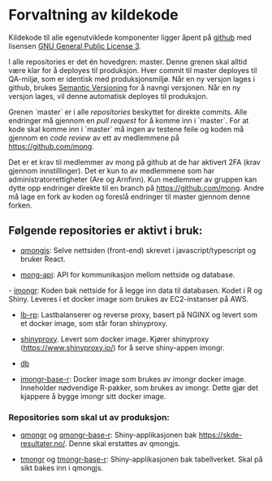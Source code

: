 # Forvaltning av kildekode 

Kildekode til alle egenutviklede komponenter ligger åpent på [github](https://github.com/mong) med lisensen [GNU General Public License 3](https://www.gnu.org/licenses/gpl-3.0.en.html). 

I alle repositories er det én hovedgren: master. Denne grenen skal alltid være klar for å deployes til produksjon. Hver commit til master deployes til QA-miljø, som er identisk med produksjonsmiljø. Når en ny versjon lages i github, brukes [Semantic Versioning](https://semver.org/) for å navngi versjonen. Når en ny versjon lages, vil denne automatisk deployes til produksjon. 

Grenen ´master´ er i alle *repositories* beskyttet for direkte commits. Alle endringer må gjennom en *pull request* for å komme inn i ´master´. For at kode skal komme inn i ´master´ må ingen av testene feile og koden må gjennom en *code review* av ett av medlemmene på https://github.com/mong. 

Det er et krav til medlemmer av mong på github at de har aktivert 2FA (krav gjennom innstillinger). Det er kun to av medlemmene som har administratorrettigheter (Are og Arnfinn). Kun medlemmer av gruppen kan dytte opp endringer direkte til en branch på https://github.com/mong. Andre må lage en fork av koden og foreslå endringer til master gjennom denne forken. 

## Følgende repositories er aktivt i bruk: 

- [qmongjs](https://github.com/mong/qmongjs): Selve nettsiden (front-end) skrevet i javascript/typescript og bruker React.  

- [mong-api](https://github.com/mong/mong-api): API for kommunikasjon mellom nettside og database. 

- [imongr](https://github.com/mong/imongr): Koden bak nettside for å legge inn data til databasen. Kodet i R og Shiny. Leveres i et docker image som brukes av EC2-instanser på AWS. 

- [lb-rp](https://github.com/mong/lb-rp): Lastbalanserer og reverse proxy, basert på NGINX og levert som et docker image, som står foran shinyproxy. 

- [shinyproxy](https://github.com/mong/shinyproxy). Levert som docker image. Kjører shinyproxy (https://www.shinyproxy.io/) for å serve shiny-appen imongr. 

- [db](https://github.com/mong/db) 

- [imongr-base-r](https://github.com/mong/imongr-base-r): Docker image som brukes av imongr docker image. Inneholder nødvendige R-pakker, som brukes av imongr. Dette gjør det kjappere å bygge imongr sitt docker image. 

### Repositories som skal ut av produksjon: 

- [qmongr](https://github.com/mong/qmongr) og [qmongr-base-r](https://github.com/mong/qmongr-base-r): Shiny-applikasjonen bak https://skde-resultater.no/. Denne skal erstattes av qmongjs. 

- [tmongr](https://github.com/mong/tmongr) og [tmongr-base-r](https://github.com/mong/tmongr-base-r): Shiny-applikasjonen bak tabellverket. Skal på sikt bakes inn i qmongjs.

